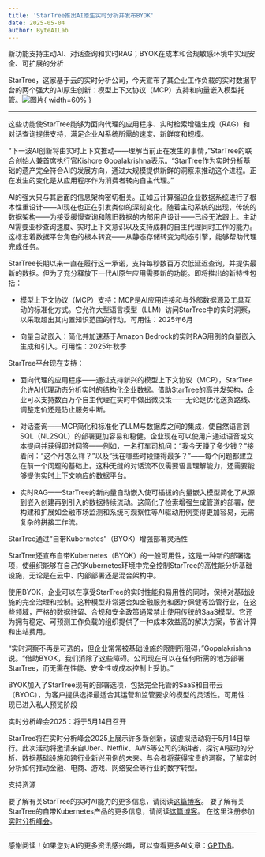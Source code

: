 ```yaml
---
title: 'StarTree推出AI原生实时分析并发布BYOK'
date: 2025-05-04
author: ByteAILab
---
```


新功能支持主动AI、对话查询和实时RAG；BYOK在成本和合规敏感环境中实现安全、可扩展的分析

StarTree，这家基于云的实时分析公司，今天宣布了其企业工作负载的实时数据平台的两个强大的AI原生创新：模型上下文协议（MCP）支持和向量嵌入模型托管。![图片](https://ai-techpark.com/wp-content/uploads/StarTree.jpg){ width=60% }

---
这些功能使StarTree能够为面向代理的应用程序、实时检索增强生成（RAG）和对话查询提供支持，满足企业AI系统所需的速度、新鲜度和规模。

“下一波AI创新将由实时上下文推动——理解当前正在发生的事情，”StarTree的联合创始人兼首席执行官Kishore Gopalakrishna表示。“StarTree作为实时分析基础的遗产完全符合AI的发展方向，通过大规模提供新鲜的洞察来推动这个进程。正在发生的变化是从应用程序作为消费者转向自主代理。”

AI的强大只与其后面的信息架构密切相关。正如云计算强迫企业数据系统进行了根本性重设计——AI现在也正在引发类似的深刻变化。随着主动系统的出现，传统的数据架构——为接受缓慢查询和陈旧数据的内部用户设计——已经无法跟上。主动AI需要亚秒查询速度、实时上下文意识以及支持成群的自主代理同时工作的能力。这标志着数据平台角色的根本转变——从静态存储转变为动态引擎，能够帮助代理完成任务。

StarTree长期以来一直在履行这一承诺，支持每秒数百万次低延迟查询，并提供最新的数据。但为了充分释放下一代AI原生应用需要新的功能。即将推出的新特性包括：

- 模型上下文协议（MCP）支持：MCP是AI应用连接和与外部数据源及工具互动的标准化方式。它允许大型语言模型（LLM）访问StarTree中的实时洞察，以采取超出其内置知识范围的行动。可用性：2025年6月

- 向量自动嵌入：简化并加速基于Amazon Bedrock的实时RAG用例的向量嵌入生成和引入。可用性：2025年秋季

StarTree平台现在支持：

- 面向代理的应用程序——通过支持新兴的模型上下文协议（MCP），StarTree允许AI代理动态分析实时的结构化企业数据。借助StarTree的高并发架构，企业可以支持数百万个自主代理在实时中做出微决策——无论是优化送货路线、调整定价还是防止服务中断。

- 对话查询——MCP简化和标准化了LLM与数据库之间的集成，使自然语言到SQL（NL2SQL）的部署更加容易和稳健。企业现在可以使用户通过语音或文本提问并获得即时回答——例如，一名打车司机问：“我今天赚了多少钱？”接着问：“这个月怎么样？”以及“我在哪些时段赚得最多？”——每个问题都建立在前一个问题的基础上。这种无缝的对话流不仅需要语言理解能力，还需要能够提供实时上下文响应的数据平台。

- 实时RAG——StarTree的新向量自动嵌入使可插拔的向量嵌入模型简化了从源到嵌入创建再到引入的数据持续流动。这简化了检索增强生成管道的部署，使构建和扩展如金融市场监测和系统可观察性等AI驱动用例变得更加容易，无需复杂的拼接工作流。

StarTree通过“自带Kubernetes”（BYOK）增强部署灵活性

StarTree还宣布自带Kubernetes（BYOK）的一般可用性，这是一种新的部署选项，使组织能够在自己的Kubernetes环境中完全控制StarTree的高性能分析基础设施，无论是在云中、内部部署还是混合架构中。

使用BYOK，企业可以在享受StarTree的实时性能和易用性的同时，保持对基础设施的完全治理和控制。这种模型非常适合如金融服务和医疗保健等监管行业，在这些领域，严格的数据驻留、合规和安全政策通常禁止使用传统的SaaS模型。它还为拥有稳定、可预测工作负载的组织提供了一种成本效益高的解决方案，节省计算和出站费用。

“实时洞察不再是可选的，但企业常常被基础设施的限制所阻碍，”Gopalakrishna说。“借助BYOK，我们消除了这些障碍。公司现在可以在任何所需的地方部署StarTree，而无需在性能、安全性或成本控制上妥协。”

BYOK加入了StarTree现有的部署选项，包括完全托管的SaaS和自带云（BYOC），为客户提供选择最适合其运营和监管要求的模型的灵活性。可用性：现已进入私人预览阶段

实时分析峰会2025：将于5月14日召开

StarTree将在实时分析峰会2025上展示许多新创新，该虚拟活动将于5月14日举行。此次活动将邀请来自Uber、Netflix、AWS等公司的演讲者，探讨AI驱动的分析、数据基础设施和跨行业新兴用例的未来。与会者将获得宝贵的洞察，了解实时分析如何推动金融、电商、游戏、网络安全等行业的数字转型。

支持资源

要了解有关StarTree的实时AI能力的更多信息，请阅读[这篇博客](#)。
要了解有关StarTree的自带Kubernetes产品的更多信息，请阅读[这篇博客](#)。
在这里注册参加[实时分析峰会](#)。
    
---
感谢阅读！如果您对AI的更多资讯感兴趣，可以查看更多AI文章：[GPTNB](https://gptnb.com)。